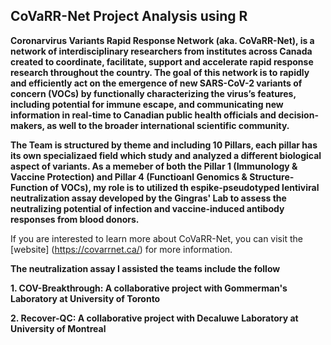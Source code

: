 ## CoVaRR-Net Project Analysis using R

**Coronarvirus Variants Rapid Response Network (aka. CoVaRR-Net), is a network of interdisciplinary researchers from institutes across Canada created to coordinate, facilitate, support and accelerate rapid response research throughout the country. The goal of this network is to rapidly and efficiently act on the emergence of new SARS-CoV-2 variants of concern (VOCs) by functionally characterizing the virus’s features, including potential for immune escape, and communicating new information in real-time to Canadian public health officials and decision-makers, as well to the broader international scientific community.**

**The Team is structured by theme and including 10 Pillars, each pillar has its own specializaed field which study and analyzed a different biological aspect of variants. As a memeber of both the Pillar 1 (Immunology & Vaccine Protection) and Pillar 4 (Functioanl Genomics & Structure-Function of VOCs), my role is to utilized th espike-pseudotyped lentiviral neutralization assay developed by the Gingras' Lab to assess the neutralizing potential of infection and vaccine-induced antibody responses from blood donors.**

If you are interested to learn more about CoVaRR-Net, you can visit the [website] (https://covarrnet.ca/) for more information.

**The neutralization assay I assisted the teams include the follow**

**1. COV-Breakthrough: A collaborative project with Gommerman's Laboratory at University of Toronto**

**2. Recover-QC: A collaborative project with Decaluwe Laboratory at University of Montreal**
